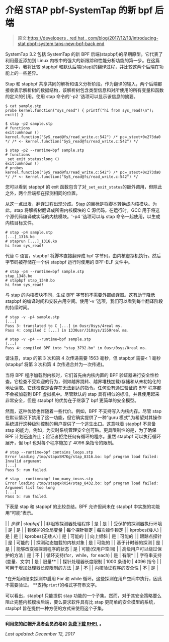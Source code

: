 # 介绍 STAP pbf-SystemTap 的新 bpf 后端

> 原文:[https://developers . red hat . com/blog/2017/12/13/introducing-stat pbpf-system taps-new-bpf-back end](https://developers.redhat.com/blog/2017/12/13/introducing-stapbpf-systemtaps-new-bpf-backend)

SystemTap 3.2 包括 SystemTap 的新 BPF 后端(stapbpf)的早期原型。它代表了利用最近添加到 Linux 内核中的强大的新跟踪和性能分析功能的第一步。在这篇文章中，我将比较 stapbpf 和默认后端(stap)的翻译过程，并比较这两个后端在功能上的一些差异。

Stap 和 stapbpf 共享共同的解析和语义分析阶段。作为翻译的输入，两个后端都接收表示解析树的数据结构，该解析树包含类型信息和对所使用的所有变量和函数的定义的引用。使用 stap 命令的'-p2 '选项可以显示该信息的摘要。

```
$ cat sample.stp
probe kernel.function("sys_read") { printf("hi from sys_read!\n"); exit() }

$ stap -p2 sample.stp
# functions
exit:unknown ()
kernel.function("SyS_read@fs/read_write.c:542") /* pc=_stext+0x273da0 */ /* <- kernel.function("SyS_read@fs/read_write.c:542") */

$ stap -p2 --runtime=bpf sample.stp
# functions
_set_exit_status:long ()
exit:unknown ()
# probes
kernel.function("SyS_read@fs/read_write.c:542") /* pc=_stext+0x273da0 */ /* <- kernel.function("SyS_read@fs/read_write.c:542") */

```

您可以看到 stapbpf 的 exit 函数包含了对`_set_exit_status`的额外调用，但除此之外，两个后端都在探测相同的位置。

从这一点出发，翻译过程出现分歧。Stap 的目标是将脚本转换成内核模块。为此，stap 将解析树翻译成所需内核模块的 C 源代码。在运行时，GCC 用于将这个源代码编译成实际的内核模块。'-p4 '选项可以与 stap 命令一起使用，以生成内核目标文件。

```
# stap -p4 sample.stp
[...]_1316.ko
# staprun [...]_1316.ko
hi from sys_read!

```

代替 C 语言，stapbpf 将脚本直接翻译成 bpf 字节码，由内核虚拟机执行。然后字节码被存储在一个供 stapbpf 运行时使用的 BPF-ELF 文件中。

```
# stap -p4 --runtime=bpf sample.stp
stap_1348.bo
# stapbpf stap_1348.bo
hi from sys_read!

```

与 stap 的内核模块不同，生成 BPF 字节码不需要外部编译器。这有助于降低 stapbpf 的编译时间和安装占用空间。使用'-v '选项，我们可以看到每个翻译阶段的持续时间。

```
# stap -v -p4 sample.stp
[...]
Pass 3: translated to C [...] in 0usr/0sys/4real ms.
Pass 4: compiled C [...] in 1330usr/310sys/1559real ms.

# stap -v -p4 --runtime=bpf sample.stp
[...]
Pass 4: compiled BPF into "stap_3792.bo" in 0usr/0sys/0real ms.

```

请注意，stap 的第 3 次和第 4 次传递需要 1563 毫秒，但 stapbpf 需要< 1 毫秒(stapbpf 将第 3 次和第 4 次传递合并为一次传递)。

当将 BPF 程序加载到内核时，它们首先由内核内置的 BPF 验证器进行安全性检查。它检查不受欢迎的行为，例如越界跳转、越界堆栈加载/存储和从未初始化的地址读取。它还检查是否存在无法到达的指令。任何没有通过验证的 BPF 程序都不会被加载到 BPF 虚拟机中。尽管默认的 stap 具有相似的标准，并且使用起来非常安全，但是 stapbpf 的优势在于继承了 bpf 更简单的安全模型。

然而，这种优势也伴随着一些代价。例如，BPF 不支持写入内核内存。尽管 stap 在默认情况下禁用了这一功能，但它确实提供了一种“guru 模式”,为希望对其操作系统进行这种级别控制的用户提供了一个逃生出口。这意味着 stapbpf 不具备 stap 的能力，例如，为实时系统管理安全创可贴。更具限制性的是，为了确保 BPF 计划迅速终止；验证者拒绝任何有循环的程序。虽然 stapbpf 可以执行循环展开，但 bpf 也对每个程序施加了 4096 条指令的限制。

```
# stap --runtime=bpf contains_loops.stp
Error loading /tmp/stapxSM7Kg/stap_8316.bo: bpf program load failed: Invalid argument
[...]
Pass 5: run failed.

# stap --runtime=bpf too_many_insns.stp
Error loading /tmp/stapqxRXi4/stap_8432.bo: bpf program load failed: Argument list too long
[...]
Pass 5: run failed.

```

下表是 stap 和 stapbpf 的比较总结。BPF 允许但尚未在 stapbpf 中实施的功能用“可能”表示。

|  | *步骤* | *stapbpf* |
| 非阻塞探测器处理程序 | 是 | 是 |
| 受保护的探测器执行环境 | 是 | 是 |
| 锁保护的全局变量 | 每个探针锁定 | 每次操作锁定 |
| kprobes(矮人) | 是 | 是 |
| kprobes(无矮人) | 是 | 可能的 |
| 向上倾斜 | 是 | 可能的 |
| 跟踪点探针 | 是 | 可能的 |
| 探测动态加载的内核对象 | 是 | 可能的 |
| 基于计时器的探测 | 是 | 是 |
| 能够改变被探测程序的状态 | 是 | 可能(仅用户空间) |
| 高级用户可以绕过保护的方法 | 是 | 不 |
| 循环支持(for，while，for each) | 是 | 有限* |
| 字符串支持(变量、文字) | 是 | 限量** |
| 探针处理器长度限制 | 1000 条语句 | 4096 指令 |
| 可用于增加处理器长度限制的方法 | 是 | 不 |
| 内核验证程序的安全性 | 不 | 是 |

*在开始和结束探测中启用 For 和 while 循环。这些探测在用户空间中执行，因此不需要验证。
**支持`printf`的格式字符串文字。

可以看出，stapbpf 只能提供 stap 功能的一个子集。然而，对于其安全策略要么阻止完整内核模块后端，要么要求软件具有比 stap 更简单的安全模型的系统，stapbpf 旨在提供一种方便的方式来使用这个子集。

* * *

**利用您的红帽开发者会员资格和** [**免费下载 RHEL**](http://developers.redhat.com/products/rhel/download/) **。**

*Last updated: December 12, 2017*